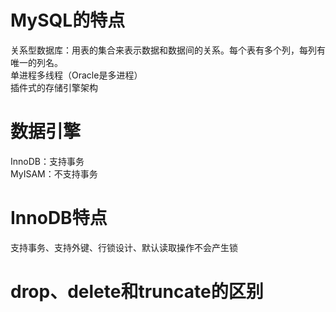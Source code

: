 # MySQL的特点  
关系型数据库：用表的集合来表示数据和数据间的关系。每个表有多个列，每列有唯一的列名。  
单进程多线程（Oracle是多进程）    
插件式的存储引擎架构  

# 数据引擎  
InnoDB：支持事务  
MyISAM：不支持事务  

# InnoDB特点  
支持事务、支持外键、行锁设计、默认读取操作不会产生锁  



# drop、delete和truncate的区别  
